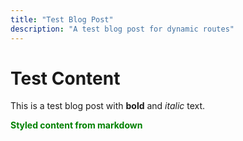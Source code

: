 ```yaml
---
title: "Test Blog Post"
description: "A test blog post for dynamic routes"
---
```


# Test Content

This is a test blog post with **bold** and *italic* text.

<style>
.content-styles {
  color: green;
  font-weight: bold;
}
</style>

<div class="content-styles">
Styled content from markdown
</div>
